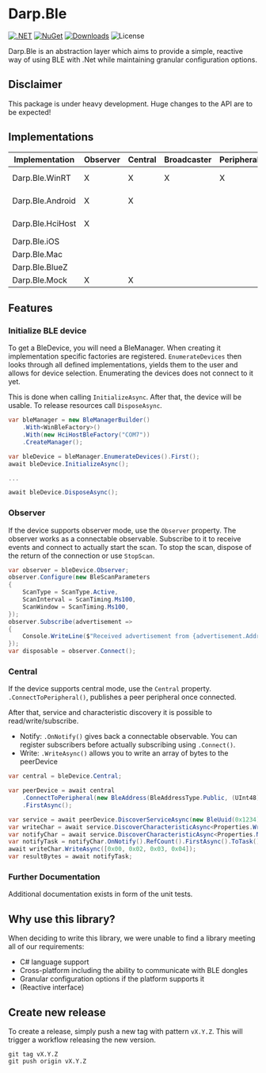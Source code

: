 # Darp.Ble

[![.NET](https://github.com/rosslight/Darp.Ble/actions/workflows/test_and_publish.yml/badge.svg)](https://github.com/rosslight/Darp.Ble/actions/workflows/test_and_publish.yml)
[![NuGet](https://img.shields.io/nuget/v/Darp.Ble.svg)](https://www.nuget.org/packages/Darp.Ble)
[![Downloads](https://img.shields.io/nuget/dt/Darp.Ble)](https://www.nuget.org/packages/Darp.Ble)
![License](https://img.shields.io/badge/license-AGPL--3.0%20or%20COMMERCIAL-blue)

Darp.Ble is an abstraction layer which aims to provide a simple, reactive way of using BLE with .Net while maintaining granular configuration options.

## Disclaimer

This package is under heavy development. Huge changes to the API are to be expected!

## Implementations

| Implementation   | Observer | Central | Broadcaster | Peripheral | Nuget                                                                                                                        |
|------------------|----------|---------|-------------|------------|------------------------------------------------------------------------------------------------------------------------------|
| Darp.Ble.WinRT   | X        | X       | X           | X          | [![Darp.Ble.WinRT](https://img.shields.io/nuget/v/Darp.Ble.WinRT.svg)](https://www.nuget.org/packages/Darp.Ble.WinRT/)       |
| Darp.Ble.Android | X        | X       |             |            | [![Darp.Ble.Android](https://img.shields.io/nuget/v/Darp.Ble.Android.svg)](https://www.nuget.org/packages/Darp.Ble.Android/) |
| Darp.Ble.HciHost | X        |         |             |            | [![Darp.Ble.HciHost](https://img.shields.io/nuget/v/Darp.Ble.HciHost.svg)](https://www.nuget.org/packages/Darp.Ble.HciHost/) |
| Darp.Ble.iOS     |          |         |             |            | planned                                                                                                                      |
| Darp.Ble.Mac     |          |         |             |            | planned                                                                                                                      |
| Darp.Ble.BlueZ   |          |         |             |            | planned                                                                                                                      |
| Darp.Ble.Mock    | X        | X       |             |            | [![Darp.Ble.Mock](https://img.shields.io/nuget/v/Darp.Ble.Mock.svg)](https://www.nuget.org/packages/Darp.Ble.Mock/)          |

## Features

### Initialize BLE device

To get a BleDevice, you will need a BleManager. When creating it implementation specific factories are registered.
`EnumerateDevices` then looks through all defined implementations, yields them to the user and allows for device selection.
Enumerating the devices does not connect to it yet.

This is done when calling `InitializeAsync`. After that, the device will be usable.
To release resources call `DisposeAsync`.

```csharp
var bleManager = new BleManagerBuilder()
    .With<WinBleFactory>()
    .With(new HciHostBleFactory("COM7"))
    .CreateManager();

var bleDevice = bleManager.EnumerateDevices().First();
await bleDevice.InitializeAsync();

...

await bleDevice.DisposeAsync();
```

### Observer

If the device supports observer mode, use the `Observer` property. The observer works as a connectable observable.
Subscribe to it to receive events and connect to actually start the scan.
To stop the scan, dispose of the return of the connection or use `StopScan`.

```csharp
var observer = bleDevice.Observer;
observer.Configure(new BleScanParameters
{
    ScanType = ScanType.Active,
    ScanInterval = ScanTiming.Ms100,
    ScanWindow = ScanTiming.Ms100,
});
observer.Subscribe(advertisement =>
{
    Console.WriteLine($"Received advertisement from {advertisement.Address}");
});
var disposable = observer.Connect();
```

### Central

If the device supports central mode, use the `Central` property. `.ConnectToPeripheral()`, publishes a peer peripheral once connected.

After that, service and characteristic discovery it is possible to read/write/subscribe.
- Notify: `.OnNotify()` gives back a connectable observable. You can register subscribers before actually subscribing using `.Connect()`.
- Write: `.WriteAsync()` allows you to write an array of bytes to the peerDevice

```csharp
var central = bleDevice.Central;

var peerDevice = await central
    .ConnectToPeripheral(new BleAddress(BleAddressType.Public, (UInt48)0xAABBCCDDEEFF))
    .FirstAsync();

var service = await peerDevice.DiscoverServiceAsync(new BleUuid(0x1234));
var writeChar = await service.DiscoverCharacteristicAsync<Properties.Write>(new BleUuid(0x5678));
var notifyChar = await service.DiscoverCharacteristicAsync<Properties.Notify>(new BleUuid(0xABCD));
var notifyTask = notifyChar.OnNotify().RefCount().FirstAsync().ToTask();
await writeChar.WriteAsync([0x00, 0x02, 0x03, 0x04]);
var resultBytes = await notifyTask;
```

### Further Documentation

Additional documentation exists in form of the unit tests.

## Why use this library?

When deciding to write this library, we were unable to find a library meeting all of our requirements:
- C# language support
- Cross-platform including the ability to communicate with BLE dongles
- Granular configuration options if the platform supports it
- (Reactive interface)

## Create new release
To create a release, simply push a new tag with pattern `vX.Y.Z`. This will trigger a workflow releasing the new version.
```shell
git tag vX.Y.Z
git push origin vX.Y.Z
```

